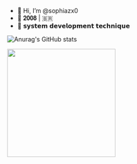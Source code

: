- 👋 Hi, I’m @sophiazx0
- 👀 𝟐𝟎𝟎𝟖 | 🇧🇷 
- 👾 𝘀𝘆𝘀𝘁𝗲𝗺 𝗱𝗲𝘃𝗲𝗹𝗼𝗽𝗺𝗲𝗻𝘁 𝘁𝗲𝗰𝗵𝗻𝗶𝗾𝘂𝗲

![Anurag's GitHub stats](https://github-readme-stats.vercel.app/api?username=lotusoull&theme=midnight-purple&show_icons=true)

<img style="center" src="https://static.vecteezy.com/system/resources/previews/012/681/764/original/calligraphic-swirl-border-free-png.png" width="250x'450x">
